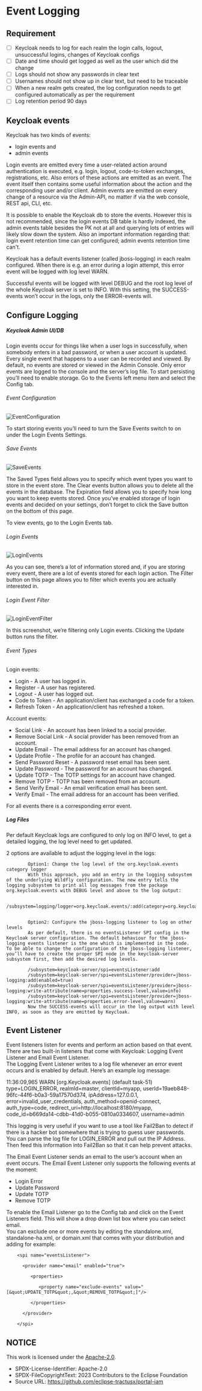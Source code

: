 # Event Logging

## Requirement

- [ ] Keycloak needs to log for each realm the login calls, logout, unsuccessful logins, changes of Keycloak configs
- [ ] Date and time should get logged as well as the user which did the change
- [ ] Logs should not show any passwords in clear text
- [ ] Usernames should not show up in clear text, but need to be traceable
- [ ] When a new realm gets created, the log configuration needs to get configured automatically as per the requirement
- [ ] Log retention period 90 days

## Keycloak events

Keycloak has two kinds of events:

- login events and
- admin events

Login events are emitted every time a user-related action around authentication is executed, e.g. login, logout, code-to-token exchanges, registrations, etc. Also errors of these actions are emitted as an event. The event itself then contains some useful information about the action and the corresponding user and/or client. Admin events are emitted on every change of a resource via the Admin-API, no matter if via the web console, REST api, CLI, etc.

It is possible to enable the Keycloak db to store the events. However this is not recommended, since the login events DB table is hardly indexed, the admin events table besides the PK not at all and querying lots of entries will likely slow down the system. Also an important information regarding that: login event retention time can get configured; admin events retention time can't.

Keycloak has a default events listener (called jboss-logging) in each realm configured. When there is e.g. an error during a login attempt, this error event will be logged with log level WARN.

Successful events will be logged with level DEBUG and the root log level of the whole Keycloak server is set to INFO. With this setting, the SUCCESS-events won’t occur in the logs, only the ERROR-events will.

## Configure Logging

##### Keycloak Admin UI/DB

Login events occur for things like when a user logs in successfully, when somebody enters in a bad password, or when a user account is updated. Every single event that happens to a user can be recorded and viewed. By default, no events are stored or viewed in the Admin Console. Only error events are logged to the console and the server’s log file. To start persisting you’ll need to enable storage. Go to the Events left menu item and select the Config tab.

###### Event Configuration

![EventConfiguration](/docs/static/event-config.png)

To start storing events you’ll need to turn the Save Events switch to on under the Login Events Settings.

###### Save Events

![SaveEvents](/docs/static/save-events.png)

The Saved Types field allows you to specify which event types you want to store in the event store. The Clear events button allows you to delete all the events in the database. The Expiration field allows you to specify how long you want to keep events stored. Once you’ve enabled storage of login events and decided on your settings, don’t forget to click the Save button on the bottom of this page.

To view events, go to the Login Events tab.

###### Login Events

![LoginEvents](/docs/static/login-events.png)

As you can see, there’s a lot of information stored and, if you are storing every event, there are a lot of events stored for each login action. The Filter button on this page allows you to filter which events you are actually interested in.

###### Login Event Filter

![LoginEventFilter](/docs/static/login-event-filter.png)

In this screenshot, we’re filtering only Login events. Clicking the Update button runs the filter.

###### Event Types

Login events:

- Login - A user has logged in.
- Register - A user has registered.
- Logout - A user has logged out.
- Code to Token - An application/client has exchanged a code for a token.
- Refresh Token - An application/client has refreshed a token.

Account events:

- Social Link - An account has been linked to a social provider.
- Remove Social Link - A social provider has been removed from an account.
- Update Email - The email address for an account has changed.
- Update Profile - The profile for an account has changed.
- Send Password Reset - A password reset email has been sent.
- Update Password - The password for an account has changed.
- Update TOTP - The TOTP settings for an account have changed.
- Remove TOTP - TOTP has been removed from an account.
- Send Verify Email - An email verification email has been sent.
- Verify Email - The email address for an account has been verified.

For all events there is a corresponding error event.


##### Log Files

Per default Keycloak logs are configured to only log on INFO level, to get a detailed logging, the log level need to get updated.

2 options are available to adjust the logging level in the logs:

    		Option1: Change the log level of the org.keycloak.events category logger
    		With this approach, you add an entry in the logging subsystem of the underlying Wildfly configuration. The new entry tells the logging subsystem to print all log messages from the package org.keycloak.events with DEBUG level and above to the log output:

    		/subsystem=logging/logger=org.keycloak.events/:add(category=org.keycloak.events,level=DEBUG)


    		Option2: Configure the jboss-logging listener to log on other levels
    		As per default, there is no eventsListener SPI config in the Keycloak server configuration. The default behaviour for the jboss-logging events listener is the one which is implemented in the code. To be able to change the configuration of the jboss-logging listener, you’ll have to create the proper SPI node in the keycloak-server subsystem first, then add the desired log levels.

    		/subsystem=keycloak-server/spi=eventsListener:add
    		/subsystem=keycloak-server/spi=eventsListener/provider=jboss-logging:add(enabled=true)
    		/subsystem=keycloak-server/spi=eventsListener/provider=jboss-logging:write-attribute(name=properties.success-level,value=info)
    		/subsystem=keycloak-server/spi=eventsListener/provider=jboss-logging:write-attribute(name=properties.error-level,value=warn)
    		Now the SUCCESS-events will occur in the log output with level INFO, as soon as they are emitted by Keycloak.


## Event Listener

Event listeners listen for events and perform an action based on that event. There are two built-in listeners that come with Keycloak: Logging Event Listener and Email Event Listener.  
The Logging Event Listener writes to a log file whenever an error event occurs and is enabled by default. Here’s an example log message:

11:36:09,965 WARN [org.Keycloak.events] (default task-51) type=LOGIN_ERROR, realmId=master,
clientId=myapp,
userId=19aeb848-96fc-44f6-b0a3-59a17570d374, ipAddress=127.0.0.1,
error=invalid_user_credentials, auth_method=openid-connect, auth_type=code,
redirect_uri=http://localhost:8180/myapp,
code_id=b669da14-cdbb-41d0-b055-0810a0334607, username=admin

This logging is very useful if you want to use a tool like Fail2Ban to detect if there is a hacker bot somewhere that is trying to guess user passwords. You can parse the log file for LOGIN_ERROR and pull out the IP Address. Then feed this information into Fail2Ban so that it can help prevent attacks.  

The Email Event Listener sends an email to the user’s account when an event occurs. The Email Event Listener only supports the following events at the moment:

- Login Error
- Update Password
- Update TOTP
- Remove TOTP


To enable the Email Listener go to the Config tab and click on the Event Listeners field. This will show a drop down list box where you can select email.  
You can exclude one or more events by editing the standalone.xml, standalone-ha.xml, or domain.xml that comes with your distribution and adding for example:

    	<spi name="eventsListener">

    	  <provider name="email" enabled="true">

    	     <properties>

    	        <property name="exclude-events" value="[&quot;UPDATE_TOTP&quot;,&quot;REMOVE_TOTP&quot;]"/>

    	     </properties>

    	  </provider>

    	</spi>


## NOTICE

This work is licensed under the [Apache-2.0](https://www.apache.org/licenses/LICENSE-2.0).

- SPDX-License-Identifier: Apache-2.0
- SPDX-FileCopyrightText: 2023 Contributors to the Eclipse Foundation
- Source URL: https://github.com/eclipse-tractusx/portal-iam
